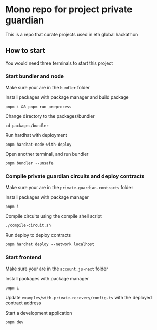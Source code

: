 # Mono repo for project private guardian

This is a repo that curate projects used in eth global hackathon

## How to start

You would need three terminals to start this project

### Start bundler and node

Make sure your are in the `bundler` folder

Install packages with package manager and build package

`pnpm i && pnpm run preprocess`

Change directory to the packages/bundler

`cd packages/bundler`

Run hardhat with deployment

`pnpm hardhat-node-with-deploy`

Open another terminal, and run bundler

`pnpm bundler --unsafe`

### Compile private guardian circuits and deploy contracts

Make sure your are in the `private-guardian-contracts` folder

Install packages with package manager

`pnpm i`

Compile circuits using the compile shell script

`./compile-circuit.sh`

Run deploy to deploy contracts

`pnpm hardhat deploy --network localhost`

### Start frontend

Make sure your are in the `account.js-next` folder

Install packages with package manager

`pnpm i`

Update `examples/with-private-recovery/config.ts` with the deployed contract address

Start a development application

`pnpm dev`
